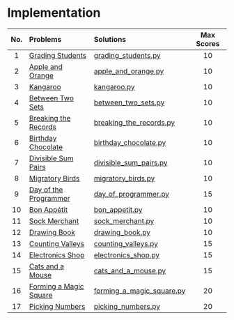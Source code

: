 # Implementation

| No. | Problems | Solutions | Max Scores |
|:---:|:---------|:----------|:----------:|
| 1 | [Grading Students](https://www.hackerrank.com/challenges/grading/problem) | [grading_students.py](https://github.com/quqixun/Hackerrank_Python/blob/master/Algorithm/Implementation/grading_students.py) | 10 |
| 2 | [Apple and Orange](https://www.hackerrank.com/challenges/apple-and-orange/problem) | [apple_and_orange.py](https://github.com/quqixun/Hackerrank_Python/blob/master/Algorithm/Implementation/apple_and_orange.py) | 10 |
| 3 | [Kangaroo](https://www.hackerrank.com/challenges/kangaroo/problem) | [kangaroo.py](https://github.com/quqixun/Hackerrank_Python/blob/master/Algorithm/Implementation/kangaroo.py) | 10 |
| 4 | [Between Two Sets](https://www.hackerrank.com/challenges/between-two-sets/problem) | [between_two_sets.py](https://github.com/quqixun/Hackerrank_Python/blob/master/Algorithm/Implementation/between_two_sets.py) | 10 |
| 5 | [Breaking the Records](https://www.hackerrank.com/challenges/breaking-best-and-worst-records/problem) | [breaking_the_records.py](https://github.com/quqixun/Hackerrank_Python/blob/master/Algorithm/Implementation/breaking_the_records.py) | 10 |
| 6 | [Birthday Chocolate](https://www.hackerrank.com/challenges/the-birthday-bar/problem) | [birthday_chocolate.py](https://github.com/quqixun/Hackerrank_Python/blob/master/Algorithm/Implementation/birthday_chocolate.py) | 10 |
| 7 | [Divisible Sum Pairs](https://www.hackerrank.com/challenges/divisible-sum-pairs/problem) | [divisible_sum_pairs.py](https://github.com/quqixun/Hackerrank_Python/blob/master/Algorithm/Implementation/divisible_sum_pairs.py) | 10 |
| 8 | [Migratory Birds](https://www.hackerrank.com/challenges/migratory-birds/problem) | [migratory_birds.py](https://github.com/quqixun/Hackerrank_Python/blob/master/Algorithm/Implementation/migratory_birds.py) | 10 |
| 9 | [Day of the Programmer](https://www.hackerrank.com/challenges/day-of-the-programmer/problem) | [day_of_programmer.py](https://github.com/quqixun/Hackerrank_Python/blob/master/Algorithm/Implementation/day_of_programmer.py) | 15 |
| 10 | [Bon Appétit](https://www.hackerrank.com/challenges/bon-appetit/problem) | [bon_appetit.py](https://github.com/quqixun/Hackerrank_Python/blob/master/Algorithm/Implementation/bon_appetit.py) | 10 |
| 11 | [Sock Merchant](https://www.hackerrank.com/challenges/sock-merchant/problem) | [sock_merchant.py](https://github.com/quqixun/Hackerrank_Python/blob/master/Algorithm/Implementation/sock_merchant.py) | 10 |
| 12 | [Drawing Book](https://www.hackerrank.com/challenges/drawing-book/problem) | [drawing_book.py](https://github.com/quqixun/Hackerrank_Python/blob/master/Algorithm/Implementation/drawing_book.py) | 10 |
| 13 | [Counting Valleys](https://www.hackerrank.com/challenges/counting-valleys/problem) | [counting_valleys.py](https://github.com/quqixun/Hackerrank_Python/blob/master/Algorithm/Implementation/counting_valleys.py) | 15 |
| 14 | [Electronics Shop](https://www.hackerrank.com/challenges/electronics-shop/problem) | [electronics_shop.py](https://github.com/quqixun/Hackerrank_Python/blob/master/Algorithm/Implementation/electronics_shop.py) | 15 |
| 15 | [Cats and a Mouse](https://www.hackerrank.com/challenges/cats-and-a-mouse/problem) | [cats_and_a_mouse.py](https://github.com/quqixun/Hackerrank_Python/blob/master/Algorithm/Implementation/cats_and_a_mouse.py) | 15 |
| 16 | [Forming a Magic Square](https://www.hackerrank.com/challenges/magic-square-forming/problem) | [forming_a_magic_square.py](https://github.com/quqixun/Hackerrank_Python/blob/master/Algorithm/Implementation/forming_a_magic_square.py) | 20 |
| 17 | [Picking Numbers](https://www.hackerrank.com/challenges/picking-numbers/problem) | [picking_numbers.py](https://github.com/quqixun/Hackerrank_Python/blob/master/Algorithm/Implementation/picking_numbers.py) | 20 |
